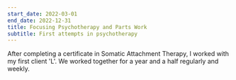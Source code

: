 ```yaml
---
start_date: 2022-03-01
end_date: 2022-12-31
title: Focusing Psychotherapy and Parts Work
subtitle: First attempts in psychotherapy
---
```

After completing a certificate in Somatic Attachment Therapy, I worked with my first client 'L'. We worked together for a year and a half regularly and weekly.
